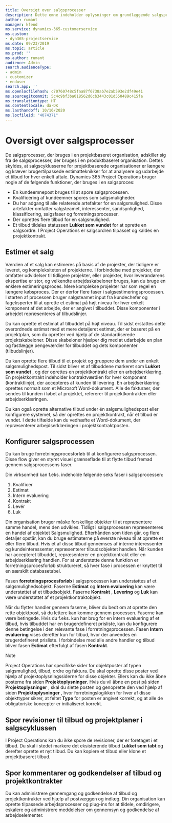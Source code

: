 ```yaml
---
title: Oversigt over salgsprocesser
description: Dette emne indeholder oplysninger om grundlæggende salgsprocesser.
author: rumant
manager: kfend
ms.service: dynamics-365-customerservice
ms.custom:
- dyn365-projectservice
ms.date: 09/23/2019
ms.topic: article
ms.prod: ''
ms.author: rumant
audience: Admin
search.audienceType:
- admin
- customizer
- enduser
search.app: ''
ms.openlocfilehash: c70760748c5faa87f6738ab7e2ab593e2df49e41
ms.sourcegitcommit: 5c4c9bf3ba018562d6cb3443c01d550489c415fa
ms.translationtype: HT
ms.contentlocale: da-DK
ms.lasthandoff: 10/16/2020
ms.locfileid: "4074371"
---
```

# <a name="sales-processes-overview"></a>Oversigt over salgsprocesser

De salgsprocesser, der bruges i en projektbaseret organisation, adskiller sig fra de salgsprocesser, der bruges i en produktbaseret organisation. Dettes skyldes, at salgscyklusserne for projektbaserede organisationer er længere og kræver brugertilpassede estimatteknikker for at analysere og udarbejde et tilbud for hver enkelt aftale. Dynamics 365 Project Operations bruger nogle af de følgende funktioner, der bruges i en salgsproces:

- En kundeemnepost bruges til at spore salgsprocessen.
- Kvalificering af kundeemner spores som salgsmuligheder.
- Du har adgang til alle relaterede artefakter for en salgsmulighed. Disse artefakter omfatter salgsteamet, interessenter, sandsynlighed, klassificering, salgsfaser og forretningsprocesser.
- Der oprettes flere tilbud for en salgsmulighed.
- Et tilbud tildeles statussen **Lukket som vundet** for at oprette en salgsordre. I Project Operations er salgsordren tilpasset og kaldes en projektkontrakt.

## <a name="estimate-a-sale"></a>Estimer et salg
Værdien af et salg kan estimeres på basis af de projekter, der tidligere er leveret, og kompleksiteten af projekterne. I forbindelse med projekter, der omfatter udvidelser til tidligere projekter, eller projekter, hvor leverandørens ekspertise er stor, og velkendte arbejdsskabeloner bruges, kan du bruge en enklere estimeringsproces. Mere komplekse projekter har som regel en længere købsproces. Der er derfor flere faser i salgsestimeringsprocessen. I starten af processen bruger salgsteamet input fra kundechefer og fageksperter til at oprette et estimat på højt niveau for hver enkelt komponent af det arbejde, der er angivet i tilbuddet. Disse komponenter i arbejdet repræsenteres af tilbudslinjer. 

Du kan oprette et estimat af tilbuddet på højt niveau. Til sidst erstattes dette overordnede estimat med et mere detaljeret estimat, der er baseret på en projektplan, som du opretter ved hjælp af de standardiserede projektskabeloner. Disse skabeloner hjælper dig med at udarbejde en plan og fastlægge pengeværdier for tilbuddet og dets komponenter (tilbudslinjer). 

Du kan oprette flere tilbud til et projekt og gruppere dem under en enkelt salgsmulighedspost. Til sidst bliver et af tilbuddene markeret som **Lukket som vundet** , og der oprettes en projektkontrakt eller en arbejdserklæring. En projektkontrakt indeholder kontraktværdien for hver komponent (kontraktlinje), der accepteres af kunden til levering. En arbejdserklæring oprettes normalt som et Microsoft Word-dokument. Alle de fakturaer, der sendes til kunden i løbet af projektet, refererer til projektkontrakten eller arbejdserklæringen.

Du kan også oprette alternative tilbud under én salgsmulighedspost eller konfigurere systemet, så der oprettes en projektkontrakt, når et tilbud er vundet. I dette tilfælde kan du vedhæfte et Word-dokument, der repræsenterer arbejdserklæringen i projektkontraktposten.

## <a name="configure-the-sales-process"></a>Konfigurer salgsprocessen
Du kan bruge forretningsprocesforløb til at konfigurere salgsprocessen. Disse flow giver en styret visuel grænseflade til at flytte tilbud fremad gennem salgsprocessens faser.

Din virksomhed kan f.eks. indeholde følgende seks faser i salgsprocessen:

1. Kvalificer
2. Estimat
3. Intern evaluering
4. Kontrakt
5. Levér
6. Luk
 
Din organisation bruger måske forskellige objekter til at repræsentere samme handel, mens den udvikles. Tidligt i salgsprocessen repræsenteres en handel af objektet Salgsmulighed. Efterhånden som tiden går, og flere detaljer opstår, kan du bruge estimaterne på øverste niveau til at oprette et eller flere tilbud. Hvis et af disse tilbud gennemses af interne interessenter og kundeinteressenter, repræsenterer tilbudsobjektet handlen. Når kunden har accepteret tilbuddet, repræsenterer en projektkontrakt eller en arbejdserklæring handlen. For at understøtte denne funktion er forretningsprocesforløb struktureret, så hver fase i processen er knyttet til en særskilt databasetabel.

Fasen **forretningsprocesforløb** i salgsprocessen kan understøttes af et salgsmulighedsobjekt. Faserne **Estimat** og **Intern evaluering** kan være understøttet af et tilbudsobjekt. Faserne **Kontrakt** , **Levering** og **Luk** kan være understøttet af et projektkontraktobjekt.

Når du flytter handler gennem faserne, bliver du bedt om at oprette den rette objektpost, så du lettere kan komme gennem processen. Faserne kan være betingede. Hvis du f.eks. kun har brug for en intern evaluering af et tilbud, hvis tilbuddet har en brugerdefineret prisliste, kan du konfigurere denne betingelse i den relevante fase i forretningsprocessen. Fasen **Intern evaluering** vises derefter kun for tilbud, hvor der anvendes en brugerdefineret prisliste. I forbindelse med alle andre handler og tilbud bliver fasen **Estimat** efterfulgt af fasen **Kontrakt**.

> [!NOTE]
> Project Operations har specifikke sider for objektposter af typen salgsmulighed, tilbud, ordre og faktura. Du skal oprette disse poster ved hjælp af projektoplysningssiderne for disse objekter. Ellers kan du ikke åbne posterne fra siden **Projektoplysninger**. Hvis du vil åbne en post på siden **Projektoplysninger** , skal du slette posten og genoprette den ved hjælp af siden **Projektoplysninger** , hvor forretningslogikken for hver af disse objekttyper sikrer, at feltet **Type** for posten er angivet korrekt, og at alle de obligatoriske koncepter er initialiseret korrekt.


## <a name="track-revisions-to-quotes-and-project-plans-in-the-sales-cycle"></a>Spor revisioner til tilbud og projektplaner i salgscyklussen
I Project Operations kan du ikke spore de revisioner, der er foretaget i et tilbud. Du skal i stedet markere det eksisterende tilbud **Lukket som tabt** og derefter oprette et nyt tilbud. Du kan kopiere et tilbud eller klone et projektbaseret tilbud.

## <a name="track-comments-and-approvals-of-quotes-and-project-contracts"></a>Spor kommentarer og godkendelser af tilbud og projektkontrakter
Du kan administrere gennemgang og godkendelse af tilbud og projektkontrakter ved hjælp af postvæggen og indlæg. Din organisation kan oprette tilpassede arbejdsprocesser og plug-ins for at tildele, omdirigere, eskalere og administrere meddelelser om gennemsyn og godkendelse af arbejdselementer.
